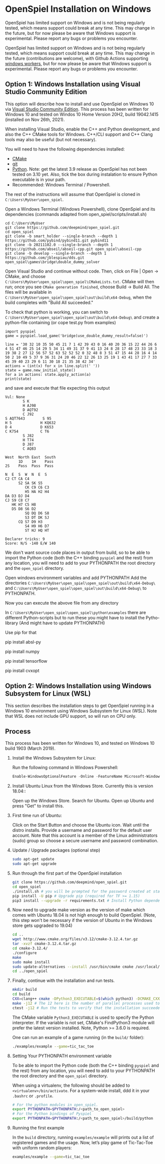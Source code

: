 # OpenSpiel Installation on Windows

OpenSpiel has limited support on Windows and is not being regularly tested,
which means support could break at any time. This may change in the future, but
for now please be aware that Windows support is experimental. Please report any
bugs or problems you encounter.

OpenSpiel has limited support on Windows and is not being regularly tested,
which means support could break at any time. This may change in the future
(contributions are welcome), with Github Actions supporting
[windows workers](https://docs.github.com/en/actions/using-github-hosted-runners/customizing-github-hosted-runners#installing-software-on-windows-runners!),
but for now please be aware that Windows support is experimental. Please report
any bugs or problems you encounter.

## Option 1: Windows Installation using Visual Studio Community Edition

This option will describe how to install and use OpenSpiel on Windows 10 via
[Visual Studio Community Edition](https://visualstudio.microsoft.com/vs/community/).
This process has been written for Windows 10 and tested on Windos 10 Home
Version 20H2, build 19042.1415 (installed on Nov 26th, 2021).

When installing Visual Studio, enable the C++ and Python development, and also
the C++ CMake tools for Windows. C++/CLI support and C++ Clang tools may also be
useful (but not necessary).

You will need to have the following dependencies installed:

*   [CMake](https://cmake.org/download/)
*   [git](https://gitforwindows.org/)
*   [Python](https://www.python.org/downloads/windows/). Note: get the latest
    3.9 release as OpenSpiel has not been tested on 3.10 yet. Also, tick the box
    during instalation to ensure Python executable is in your path.
*   Recommended: Windows Terminal / Powershell.

The rest of the instructions will assume that OpenSpiel is cloned in
`C:\Users\MyUser\open_spiel`.

Open a Windows Terminal (Windows Powershell), clone OpenSpiel and its dependencies (commands adapted
from open_spiel/scripts/install.sh)

```
cd C:\Users\MyUser
git clone https://github.com/deepmind/open_spiel.git
cd open_spiel
git clone -b smart_holder --single-branch --depth 1 https://github.com/pybind/pybind11.git pybind11
git clone -b 20211102.0 --single-branch --depth 1 https://github.com/abseil/abseil-cpp.git open_spiel\abseil-cpp
git clone -b develop --single-branch --depth 1 https://github.com/jblespiau/dds.git open_spiel\games\bridge\double_dummy_solver
```

Open Visual Studio and continue without code. Then, click on File | Open ->
CMake, and choose `C:\Users\MyUser\open_spiel\open_spiel\CMakeLists.txt`. CMake will then
run; once you see `CMake generation finished`, choose Build -> Build All. The
files will be available in `C:\Users\MyUser\open_spiel\open_spiel\out\build\x64-Debug`, when the build completes with "Build All succeeded."

To check that python is working, you can switch to `C:\Users\MyUser\open_spiel\open_spiel\out\build\x64-Debug\` and create a python-file containing (or cope test.py from examples)

```
import pyspiel
game = pyspiel.load_game('bridge(use_double_dummy_result=false)')

line = '30 32 10 35 50 45 21 7 1 42 39 43 0 16 40 20 36 15 22 44 26 6 4 51 47 46 25 14 29 5 34 11 49 31 37 9 41 13 24 8 28 17 48 23 33 18 3 19 38 2 27 12 56 57 52 63 52 52 52 0 32 48 8 3 51 47 15 44 28 16 4 14 50 2 10 49 5 37 9 36 31 24 20 46 22 12 26 13 25 19 1 43 41 17 27 7 33 45 39 40 23 29 6 11 30 18 21 35 38 42 34'
actions = (int(x) for x in line.split(' '))
state = game.new_initial_state()
for a in actions: state.apply_action(a)
print(state)
```

and save and execute that file expecting this output

```
Vul: None
        S K
        H AJ98
        D AQT92
        C J92
S AQT7643        S 95
H 5             H KQ632
D 4             D K653
C K754          C T6
        S J82
        H T74
        D J87
        C AQ83

West  North East  South
      1D    1H    Pass
2S    Pass  Pass  Pass

N  E  S  W  N  E  S
C2 CT CA C4
      S2 SA SK S5
         CK C9 C6 C3
         H5 HA H2 H4
DA D3 DJ D4
CJ S9 C8 C7
   HK H7 C5 H8
   D5 D8 S6 D2
         SQ DQ D6 S8
         S3 DT DK SJ
      CQ S7 D9 H3
         S4 H9 H6 D7
         ST HJ HQ HT

Declarer tricks: 9
Score: N/S -140 E/W 140
```

We don't want source code places in output from build, so to be able to import the Python code (both the C++ binding `pyspiel` and the rest) from any location, you will need to add to your PYTHONPATH the root directory and the `open_spiel` directory.

Open windows environment variables and add 
PYTHONPATH
Add the directories `C:\Users\MyUser\open_spiel\open_spiel\out\build\x64-Debug\` and `C:\Users\MyUser\open_spiel\open_spiel\out\build\x64-Debug\` to PYTHONPATH.

Now you can execute the abvove file from any directory

In `C:\Users\MyUser\open_spiel\open_spiel\python\examples` there are different Python-scripts but to run these you might have to install the Pytho-library (And might have to update PYTHONPATH)

Use pip for that

pip install absl-py

pip install numpy

pip install tensorflow

pip install cvxopt


## Option 2: Windows Installation using Windows Subsystem for Linux (WSL)

This section describes the installation steps to get OpenSpiel running in a
Windows 10 environment using Windows Subsystem for Linux (WSL). Note that WSL
does not include GPU support, so will run on CPU only.

## Process

This process has been written for Windows 10, and tested on Windows 10 build
1903 (March 2019).

1.  Install the Windows Subsystem for Linux:

    Run the following command in Windows Powershell:

    ```powershell
    Enable-WindowsOptionalFeature -Online -FeatureName Microsoft-Windows-Subsystem-Linux
    ```

2.  Install Ubuntu Linux from the Windows Store. Currently this is version
    18.04::

    Open up the Windows Store. Search for Ubuntu. Open up Ubuntu and press "Get"
    to install this.

3.  First time run of Ubuntu:

    Click on the Start Button and choose the Ubuntu icon. Wait until the distro
    installs. Provide a username and password for the default user account. Note
    that this account is a member of the Linux administrators (sudo) group so
    choose a secure username and password combination.

4.  Update / Upgrade packages (optional step)

    ```bash
    sudo apt-get update
    sudo apt-get upgrade
    ```

5.  Run through the first part of the OpenSpiel installation

    ```bash
    git clone https://github.com/deepmind/open_spiel.git
    cd open_spiel
    ./install.sh # you will be prompted for the password created at stage 3. Press Y to continue and install. During installation press Yes to restart services during package upgrades
    pip install -U pip # Upgrade pip (required for TF >= 1.15)
    pip3 install --upgrade -r requirements.txt # Install Python dependencies
    ```

6.  Now need to upgrade make version as the version of make which comes with
    Ubuntu 18.04 is not high enough to build OpenSpiel. (Note, this step won't
    be necessary if the version of Ubuntu in the Windows store gets upgraded to
    19.04)

    ```bash
    cd ..
    wget http://www.cmake.org/files/v3.12/cmake-3.12.4.tar.gz
    tar -xvzf cmake-3.12.4.tar.gz
    cd cmake-3.12.4/
    ./configure
    make
    sudo make install
    sudo update-alternatives --install /usr/bin/cmake cmake /usr/local/bin/cmake 1 --force
    cd ../open_spiel
    ```

7.  Finally, continue with the installation and run tests.

    ```bash
    mkdir build
    cd build
    CXX=clang++ cmake -DPython3_EXECUTABLE=$(which python3) -DCMAKE_CXX_COMPILER=clang++ ../open_spiel
    make -j12 # The 12 here is the number of parallel processes used to build
    ctest -j12 # Run the tests to verify that the installation succeeded
    ```

    The CMake variable `Python3_EXECUTABLE` is used to specify the Python
    interpreter. If the variable is not set, CMake's FindPython3 module will
    prefer the latest version installed. Note, Python >= 3.6.0 is required.

    One can run an example of a game running (in the `build/` folder):

    ```bash
    ./examples/example --game=tic_tac_toe
    ```

8.  Setting Your PYTHONPATH environment variable

    To be able to import the Python code (both the C++ binding `pyspiel` and the
    rest) from any location, you will need to add to your PYTHONPATH the root
    directory and the `open_spiel` directory.

    When using a virtualenv, the following should be added to
    `<virtualenv>/bin/activate`. For a system-wide install, ddd it in your
    `.bashrc` or `.profile`.

    ```bash
    # For the python modules in open_spiel.
    export PYTHONPATH=$PYTHONPATH:/<path_to_open_spiel>
    # For the Python bindings of Pyspiel
    export PYTHONPATH=$PYTHONPATH:/<path_to_open_spiel>/build/python
    ```

9.  Running the first example

    In the `build` directory, running `examples/example` will prints out a list
    of registered games and the usage. Now, let’s play game of Tic-Tac-Toe with
    uniform random players:

    ```bash
    examples/example --game=tic_tac_toe
    ```
